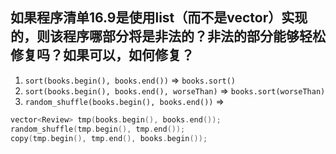 ## 如果程序清单16.9是使用list（而不是vector）实现的，则该程序哪部分将是非法的？非法的部分能够轻松修复吗？如果可以，如何修复？

1. `sort(books.begin(), books.end())` => `books.sort()`
2. `sort(books.begin(), books.end(), worseThan)` => `books.sort(worseThan)`
3. `random_shuffle(books.begin(), books.end())` => 
```cpp
vector<Review> tmp(books.begin(), books.end());
random_shuffle(tmp.begin(), tmp.end());
copy(tmp.begin(), tmp.end(), books.begin());
```
